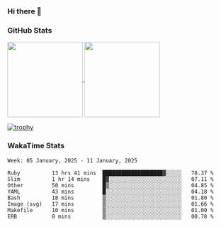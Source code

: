 ### Hi there 👋

### GitHub Stats

<a href="https://github.com/anuraghazra/github-readme-stats">
  <img align="center" height="170px" src="https://github-readme-stats.vercel.app/api/top-langs/?username=tksfjt1024&layout=compact&count_private=true&show_icons=true&show_icons=true&theme=graywhite" />
</a>
<a href="https://github.com/anuraghazra/github-readme-stats">
  <img align="center" height="170px" src="https://github-readme-stats.vercel.app/api?username=tksfjt1024&count_private=true&show_icons=true&show_icons=true&theme=graywhite" />
</a>

[![trophy](https://github-profile-trophy.vercel.app/?username=tksfjt1024)](https://github.com/ryo-ma/github-profile-trophy)

### WakaTime Stats

<!--START_SECTION:waka-->
```text
Week: 05 January, 2025 - 11 January, 2025

Ruby          13 hrs 41 mins  ███████████████████▓░░░░░   78.37 % 
Slim          1 hr 14 mins    █▓░░░░░░░░░░░░░░░░░░░░░░░   07.11 % 
Other         50 mins         █▒░░░░░░░░░░░░░░░░░░░░░░░   04.85 % 
YAML          43 mins         █░░░░░░░░░░░░░░░░░░░░░░░░   04.18 % 
Bash          18 mins         ▒░░░░░░░░░░░░░░░░░░░░░░░░   01.80 % 
Image (svg)   17 mins         ▒░░░░░░░░░░░░░░░░░░░░░░░░   01.66 % 
Makefile      10 mins         ▒░░░░░░░░░░░░░░░░░░░░░░░░   01.00 % 
ERB           8 mins          ▒░░░░░░░░░░░░░░░░░░░░░░░░   00.78 % 
```
<!--END_SECTION:waka-->
